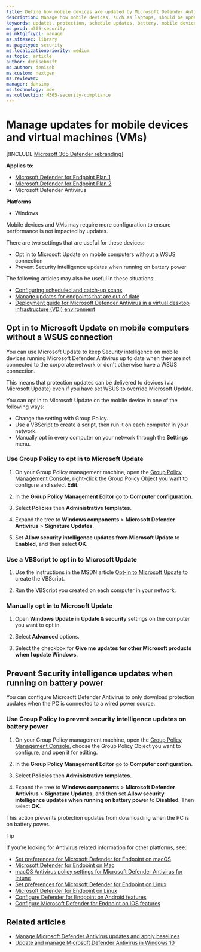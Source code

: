```yaml
---
title: Define how mobile devices are updated by Microsoft Defender Antivirus
description: Manage how mobile devices, such as laptops, should be updated with Microsoft Defender Antivirus protection updates.
keywords: updates, protection, schedule updates, battery, mobile device, laptop, notebook, opt-in, microsoft update, wsus, override
ms.prod: m365-security
ms.mktglfcycl: manage
ms.sitesec: library
ms.pagetype: security
ms.localizationpriority: medium
ms.topic: article
author: denisebmsft
ms.author: deniseb
ms.custom: nextgen
ms.reviewer:
manager: dansimp
ms.technology: mde
ms.collection: M365-security-compliance
---
```


# Manage updates for mobile devices and virtual machines (VMs)

[!INCLUDE [Microsoft 365 Defender rebranding](../../includes/microsoft-defender.md)]


**Applies to:**

- [Microsoft Defender for Endpoint Plan 1](https://go.microsoft.com/fwlink/p/?linkid=2154037)
- [Microsoft Defender for Endpoint Plan 2](https://go.microsoft.com/fwlink/p/?linkid=2154037)
- Microsoft Defender Antivirus

**Platforms**
- Windows

Mobile devices and VMs may require more configuration to ensure performance is not impacted by updates.

There are two settings that are useful for these devices:

- Opt in to Microsoft Update on mobile computers without a WSUS connection
- Prevent Security intelligence updates when running on battery power

The following articles may also be useful in these situations:
- [Configuring scheduled and catch-up scans](scheduled-catch-up-scans-microsoft-defender-antivirus.md)
- [Manage updates for endpoints that are out of date](manage-outdated-endpoints-microsoft-defender-antivirus.md)
- [Deployment guide for Microsoft Defender Antivirus in a virtual desktop infrastructure (VDI) environment](deployment-vdi-microsoft-defender-antivirus.md)

## Opt in to Microsoft Update on mobile computers without a WSUS connection

You can use Microsoft Update to keep Security intelligence on mobile devices running Microsoft Defender Antivirus up to date when they are not connected to the corporate network or don't otherwise have a WSUS connection.

This means that protection updates can be delivered to devices (via Microsoft Update) even if you have set WSUS to override Microsoft Update.

You can opt in to Microsoft Update on the mobile device in one of the following ways:

- Change the setting with Group Policy.
- Use a VBScript to create a script, then run it on each computer in your network.
- Manually opt in every computer on your network through the **Settings** menu.

### Use Group Policy to opt in to Microsoft Update

1. On your Group Policy management machine, open the [Group Policy Management Console](/previous-versions/windows/it-pro/windows-server-2008-R2-and-2008/cc731212(v=ws.11)), right-click the Group Policy Object you want to configure and select **Edit**.

2. In the **Group Policy Management Editor** go to **Computer configuration**.

3. Select **Policies** then **Administrative templates**.

4. Expand the tree to **Windows components** \> **Microsoft Defender Antivirus** \> **Signature Updates**.

5. Set **Allow security intelligence updates from Microsoft Update** to **Enabled**, and then select  **OK**.

### Use a VBScript to opt in to Microsoft Update

1. Use the instructions in the MSDN article [Opt-In to Microsoft Update](/windows/win32/wua_sdk/opt-in-to-microsoft-update) to create the VBScript.

2. Run the VBScript you created on each computer in your network.

### Manually opt in to Microsoft Update

1. Open **Windows Update** in **Update & security** settings on the computer you want to opt in.

2. Select **Advanced** options.

3. Select the checkbox for **Give me updates for other Microsoft products when I update Windows**.

## Prevent Security intelligence updates when running on battery power

You can configure Microsoft Defender Antivirus to only download protection updates when the PC is connected to a wired power source.

### Use Group Policy to prevent security intelligence updates on battery power

1. On your Group Policy management machine, open the [Group Policy Management Console](/previous-versions/windows/it-pro/windows-server-2008-R2-and-2008/cc731212(v=ws.11)), choose the Group Policy Object you want to configure, and open it for editing.

2. In the **Group Policy Management Editor** go to **Computer configuration**.

3. Select **Policies** then **Administrative templates**.

4. Expand the tree to **Windows components** \> **Microsoft Defender Antivirus** \> **Signature Updates**, and then set **Allow security intelligence updates when running on battery power** to **Disabled**. Then select **OK**.

This action prevents protection updates from downloading when the PC is on battery power.

> [!TIP]
> If you’re looking for Antivirus related information for other platforms, see:
> - [Set preferences for Microsoft Defender for Endpoint on macOS](mac-preferences.md)
> - [Microsoft Defender for Endpoint on Mac](microsoft-defender-endpoint-mac.md)
> - [macOS Antivirus policy settings for Microsoft Defender Antivirus for Intune](/mem/intune/protect/antivirus-microsoft-defender-settings-macos)
> - [Set preferences for Microsoft Defender for Endpoint on Linux](linux-preferences.md)
> - [Microsoft Defender for Endpoint on Linux](microsoft-defender-endpoint-linux.md)
> - [Configure Defender for Endpoint on Android features](android-configure.md)
> - [Configure Microsoft Defender for Endpoint on iOS features](ios-configure-features.md)

## Related articles

- [Manage Microsoft Defender Antivirus updates and apply baselines](manage-updates-baselines-microsoft-defender-antivirus.md)
- [Update and manage Microsoft Defender Antivirus in Windows 10](deploy-manage-report-microsoft-defender-antivirus.md)